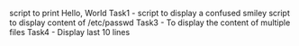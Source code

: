 script to print Hello, World
Task1 - script to display a confused smiley
script to display content of /etc/passwd
Task3 - To display the content of multiple files
Task4 - Display last 10 lines
